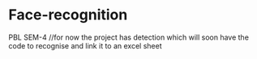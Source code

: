 # Face-recognition
PBL SEM-4
//for now the project has detection which will soon have the code to recognise and link it to an excel sheet
